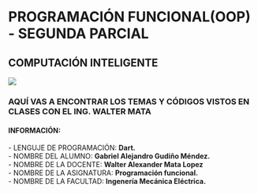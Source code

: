 # PROGRAMACIÓN FUNCIONAL(OOP) - SEGUNDA PARCIAL
## COMPUTACIÓN INTELIGENTE
![](https://portal.ucol.mx/content/micrositios/188/image/Escudo2021/Dos_lineas_Izq/UdeC_2L%20izq_Negro.png)
<h3>AQUÍ VAS A ENCONTRAR LOS TEMAS Y CÓDIGOS VISTOS EN CLASES CON EL ING. WALTER MATA</h1>
<h4>INFORMACIÓN:</h4>
  - LENGUJE DE PROGRAMACIÓN: <b>Dart.</b><br>
  - NOMBRE DEL ALUMNO: <b>Gabriel Alejandro Gudiño Méndez.</b><br>
  - NOMBRE DE LA DOCENTE: <b>Walter Alexander Mata Lopez</b><br>
  - NOMBRE DE LA ASIGNATURA: <b>Programación funcional.</b><br>
  - NOMBRE DE LA FACULTAD: <b>Ingenería Mecánica Eléctrica.</b>
